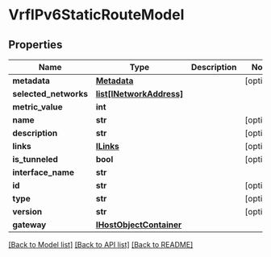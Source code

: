 # VrfIPv6StaticRouteModel

## Properties
Name | Type | Description | Notes
------------ | ------------- | ------------- | -------------
**metadata** | [**Metadata**](Metadata.md) |  | [optional] 
**selected_networks** | [**list[INetworkAddress]**](INetworkAddress.md) |  | 
**metric_value** | **int** |  | 
**name** | **str** |  | [optional] 
**description** | **str** |  | [optional] 
**links** | [**ILinks**](ILinks.md) |  | [optional] 
**is_tunneled** | **bool** |  | [optional] 
**interface_name** | **str** |  | 
**id** | **str** |  | [optional] 
**type** | **str** |  | [optional] 
**version** | **str** |  | [optional] 
**gateway** | [**IHostObjectContainer**](IHostObjectContainer.md) |  | 

[[Back to Model list]](../README.md#documentation-for-models) [[Back to API list]](../README.md#documentation-for-api-endpoints) [[Back to README]](../README.md)



